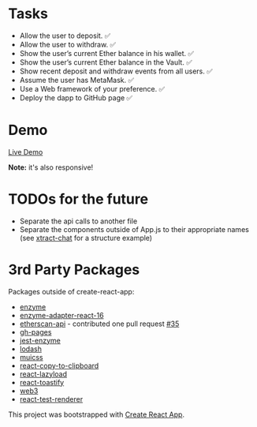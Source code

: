 # Tasks

- Allow the user to deposit. ✅
- Allow the user to withdraw. ✅
- Show the user’s current Ether balance in his wallet. ✅
- Show the user’s current Ether balance in the Vault. ✅
- Show recent deposit and withdraw events from all users. ✅
- Assume the user has MetaMask. ✅
- Use a Web framework of your preference. ✅
- Deploy the dapp to GitHub page ✅

# Demo

[Live Demo](https://noriega3.github.io/dapp-dashboard/)  

**Note:** it's also responsive!

# TODOs for the future

- Separate the api calls to another file
- Separate the components outside of App.js to their appropriate names (see [xtract-chat](https://github.com/noriega3/xtract-chat/tree/master/dashboard/src/scripts/components) for a structure example)

# 3rd Party Packages

Packages outside of create-react-app:

- [enzyme](https://github.com/airbnb/enzyme)
- [enzyme-adapter-react-16](https://github.com/airbnb/enzyme)
- [etherscan-api](https://github.com/sebs/etherscan-api) - contributed one pull request [#35](https://github.com/sebs/etherscan-api/pull/35)
- [gh-pages](https://github.com/tschaub/gh-pages)
- [jest-enzyme](https://airbnb.io/enzyme/docs/guides/jest.html)
- [lodash](https://lodash.com/)
- [muicss](https://www.muicss.com/)
- [react-copy-to-clipboard](https://github.com/nkbt/react-copy-to-clipboard)
- [react-lazyload](https://github.com/jasonslyvia/react-lazyload)
- [react-toastify](https://github.com/fkhadra/react-toastify)
- [web3](https://web3js.readthedocs.io/en/1.0/getting-started.html)
- [react-test-renderer](https://github.com/facebook/react)

This project was bootstrapped with [Create React App](https://github.com/facebookincubator/create-react-app).

